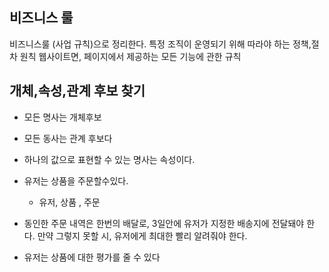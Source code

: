 ##  비즈니스 룰
비즈니스룰 (사업 규칙)으로 정리한다.
특정 조직이  운영되기 위해  따라야  하는 정책,절차 원칙
웹사이트면, 페이지에서 제공하는 모든 기능에 관한 규칙
## 개체,속성,관계 후보 찾기
- 모든 명사는 개체후보
- 모든 동사는 관계 후보다
- 하나의 값으로 표현할 수 있는 명사는 속성이다.

- 유저는 상품을 주문할수있다.
	- 유저, 상품 , 주문
- 동인한 주문  내역은 한번의 배달로, 3일안에 유저가 지정한 배송지에 전달돼야 한다. 만약 그렇지 못할 시,  유저에게 최대한 빨리 알려줘야 한다.
- 유저는 상품에 대한 평가를 줄 수 있다